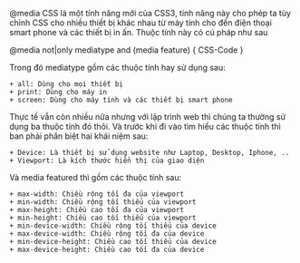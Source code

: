 @media CSS là một tính năng mới của CSS3, tính năng này cho phép ta tùy chỉnh CSS cho nhiều thiết bị khác nhau từ máy tính cho đến điện thoại smart phone và các thiết bị in ấn. Thuộc tính này có cú pháp như sau

@media not|only mediatype and (media feature) {
    CSS-Code
}

Trong đó mediatype gồm các thuộc tính hay sử dụng sau:

    + all: Dùng cho mọi thiết bị
    + print: Dùng cho máy in
    + screen: Dùng cho máy tính và các thiết bị smart phone

Thực tế vẫn còn nhiều nữa nhưng với lập trình web thì chúng ta thường sử dụng ba thuộc tính đó thôi. Và trước khi đi vào tìm hiểu các thuộc tính thì ban phải phân biệt hai khái niệm sau:

    + Device: Là thiết bị sử dụng website như Laptop, Desktop, Iphone, ..
    + Viewport: Là kích thước hiển thị của giao diện

Và media featured thì gồm các thuộc tính sau:

    + max-width: Chiều rộng tối đa của viewport
    + min-width: Chiều rộng tối thiểu của viewport
    + max-height: Chiều cao tối đa của viewport
    + min-height: Chiều cao tối thiểu của viewport
    + min-device-width: Chiều rộng tối thiểu của device
    + max-device-width: Chiều rộng tối đa của device
    + min-device-height: Chiều cao tối thiểu của device
    + max-device-height: Chiều cao tối đa của device
